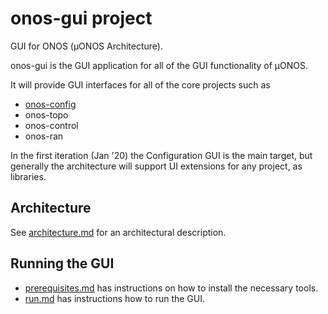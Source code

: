 # onos-gui project
GUI for ONOS (µONOS Architecture).

onos-gui is the GUI application for all of the GUI functionality of µONOS.

It will provide GUI interfaces for all of the core projects such as

* [onos-config](config-gui.md)
* onos-topo
* onos-control
* onos-ran

In the first iteration (Jan '20) the Configuration GUI is the main target, but generally
the architecture will support UI extensions for any project, as libraries.

## Architecture
See [architecture.md](architecture.md) for an architectural description.

## Running the GUI

* [prerequisites.md](prerequisites.md) has instructions on how to install
the necessary tools.
* [run.md](run.md) has instructions how to run the GUI.
